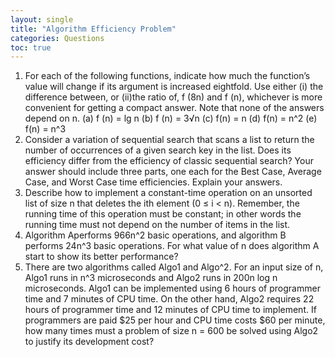 ```yaml
---
layout: single
title: "Algorithm Efficiency Problem"
categories: Questions
toc: true
---
```


1. For each of the following functions, indicate how much the function’s value will change if its
argument is increased eightfold. Use either (i) the difference between, or (ii)the ratio of, f (8n) and f (n),
whichever is more convenient for getting a compact answer. Note that none of the answers depend on n.
(a) f (n) = lg n
(b) f (n) = 3√n
(c) f(n) = n
(d) f(n) = n^2
(e) f(n) = n^3
2. Consider a variation of sequential search that scans a list to return the number of occurrences
of a given search key in the list. Does its efficiency differ from the efficiency of classic sequential search?
Your answer should include three parts, one each for the Best Case, Average Case, and Worst Case time
efficiencies. Explain your answers.
3. Describe how to implement a constant-time operation on an unsorted list of size n that deletes
the ith element (0 ≤ i < n). Remember, the running time of this operation must be constant; in other
words the running time must not depend on the number of items in the list.
4. Algorithm Aperforms 966n^2 basic operations, and algorithm B performs 24n^3 basic operations.
For what value of n does algorithm A start to show its better performance?
5. There are two algorithms called Algo1 and Algo^2. For an input size of n, Algo1 runs in n^3
microseconds and Algo2 runs in 200n log n microseconds. Algo1 can be implemented using 6 hours of
programmer time and 7 minutes of CPU time. On the other hand, Algo2 requires 22 hours of programmer
time and 12 minutes of CPU time to implement. If programmers are paid $25 per hour and CPU time
costs $60 per minute, how many times must a problem of size n = 600 be solved using Algo2 to justify its
development cost?